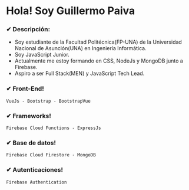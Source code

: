 # Hola! Soy Guillermo Paiva

### ✔ Descripción:
- Soy estudiante de la Facultad Politécnica(FP-UNA) de la Universidad Nacional de Asunción(UNA) en Ingeniería Informática.
- Soy JavaScript Junior.
- Actualmente me estoy formando en CSS, NodeJs y MongoDB junto a Firebase.
- Aspiro a ser Full Stack(MEN) y JavaScript Tech Lead.

### ✔ Front-End!
~~~
VueJs - Bootstrap - BootstrapVue
~~~

### ✔ Frameworks!
~~~
Firebase Cloud Functions - ExpressJs
~~~

### ✔ Base de datos!
~~~
Firebase Cloud Firestore - MongoDB
~~~

### ✔ Autenticaciones!
~~~
Firebase Authentication
~~~
